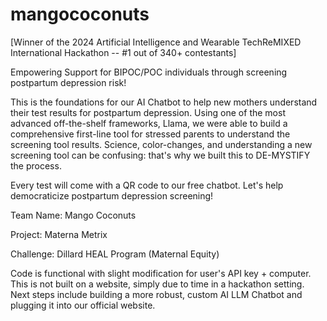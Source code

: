 # mangococonuts
[Winner of the 2024 Artificial Intelligence and Wearable TechReMIXED International Hackathon -- #1 out of 340+ contestants]

Empowering Support for BIPOC/POC individuals through screening postpartum depression risk!

This is the foundations for our AI Chatbot to help new mothers understand their test results for postpartum depression. Using one of the most advanced off-the-shelf frameworks, Llama, we were able to build a comprehensive first-line tool for stressed parents to understand the screening tool results. Science, color-changes, and understanding a new screening tool can be confusing: that's why we built this to DE-MYSTIFY the process.

Every test will come with a QR code to our free chatbot. Let's help democraticize postpartum depression screening!

Team Name: Mango Coconuts

Project: Materna Metrix

Challenge: Dillard HEAL Program (Maternal Equity)

Code is functional with slight modification for user's API key + computer. This is not built on a website, simply due to time in a hackathon setting. Next steps include building a more robust, custom AI LLM Chatbot and plugging it into our official website.
